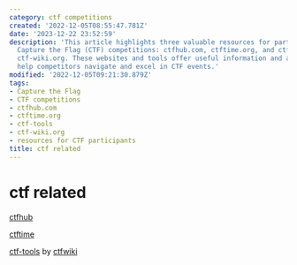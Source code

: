 ```yaml
---
category: ctf competitions
created: '2022-12-05T08:55:47.781Z'
date: '2023-12-22 23:52:59'
description: 'This article highlights three valuable resources for participants in
  Capture the Flag (CTF) competitions: ctfhub.com, ctftime.org, and ctf-tools from
  ctf-wiki.org. These websites and tools offer useful information and assistance to
  help competitors navigate and excel in CTF events.'
modified: '2022-12-05T09:21:30.879Z'
tags:
- Capture the Flag
- CTF competitions
- ctfhub.com
- ctftime.org
- ctf-tools
- ctf-wiki.org
- resources for CTF participants
title: ctf related
---
```


# ctf related

[ctfhub](https://www.ctfhub.com/)

[ctftime](https://ctftime.org)

[ctf-tools](https://github.com/ctf-wiki/ctf-tools) by [ctfwiki](https://ctf-wiki.org/)
